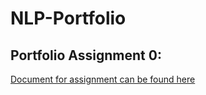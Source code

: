 # NLP-Portfolio

## Portfolio Assignment 0:

[Document for assignment can be found here](portfolioassignment0_cs4395.001_svl180002.pdf) 
